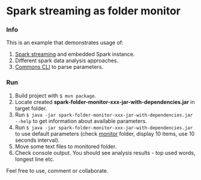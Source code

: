 # Spark streaming as folder monitor

### Info
This is an example that demonstrates usage of:

 1. [Spark streaming](http://spark.apache.org/streaming/) and embedded Spark instance.   
 2. Different spark data analysis approaches.        
 3. [Commons CLI](https://commons.apache.org/proper/commons-cli/) to parse parameters.   

### Run

 1. Build project with ```$ mvn package```.   
 2. Locate created **spark-folder-monitor-xxx-jar-with-dependencies.jar** in target folder.
 3. Run ```$ java -jar spark-folder-monitor-xxx-jar-with-dependencies.jar --help``` to get information about available parameters.   
 4. Run ```$ java -jar spark-folder-monitor-xxx-jar-with-dependencies.jar``` to use default parameters (check [monitor](./monitor) folder, display 10 items, use 10 seconds interval).    
 5. Move some text files to monitored folder.   
 6. Check console output. You should see analysis results - top used words, longest line etc.      
 
Feel free to use, comment or collaborate. 
     
